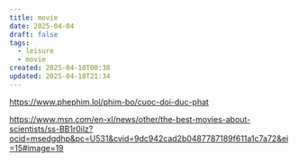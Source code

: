 ```yaml
---
title: movie
date: 2025-04-04
draft: false
tags:
  - leisure
  - movie
created: 2025-04-10T00:38
updated: 2025-04-18T21:34
---
```


https://www.phephim.lol/phim-bo/cuoc-doi-duc-phat

https://www.msn.com/en-xl/news/other/the-best-movies-about-scientists/ss-BB1r0ilz?ocid=msedgdhp&pc=U531&cvid=9dc942cad2b0487787189f611a1c7a72&ei=15#image=19